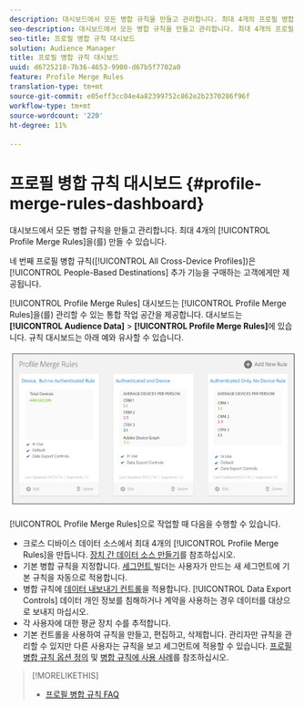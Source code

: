 ```yaml
---
description: 대시보드에서 모든 병합 규칙을 만들고 관리합니다. 최대 4개의 프로필 병합 규칙을 만들 수 있습니다.
seo-description: 대시보드에서 모든 병합 규칙을 만들고 관리합니다. 최대 4개의 프로필 병합 규칙을 만들 수 있습니다.
seo-title: 프로필 병합 규칙 대시보드
solution: Audience Manager
title: 프로필 병합 규칙 대시보드
uuid: d6725218-7b36-4653-9900-d67b5f7702a0
feature: Profile Merge Rules
translation-type: tm+mt
source-git-commit: e05eff3cc04e4a82399752c862e2b2370286f96f
workflow-type: tm+mt
source-wordcount: '220'
ht-degree: 11%

---
```



# 프로필 병합 규칙 대시보드 {#profile-merge-rules-dashboard}

대시보드에서 모든 병합 규칙을 만들고 관리합니다. 최대 4개의 [!UICONTROL Profile Merge Rules]을(를) 만들 수 있습니다.

네 번째 프로필 병합 규칙([!UICONTROL All Cross-Device Profiles])은 [!UICONTROL People-Based Destinations] 추가 기능을 구매하는 고객에게만 제공됩니다.

[!UICONTROL Profile Merge Rules] 대시보드는 [!UICONTROL Profile Merge Rules]을(를) 관리할 수 있는 통합 작업 공간을 제공합니다. 대시보드는 **[!UICONTROL Audience Data]** > **[!UICONTROL Profile Merge Rules]**&#x200B;에 있습니다. 규칙 대시보드는 아래 예와 유사할 수 있습니다.

![](assets/profile-dashboard.png)

[!UICONTROL Profile Merge Rules]으로 작업할 때 다음을 수행할 수 있습니다.

* 크로스 디바이스 데이터 소스에서 최대 4개의 [!UICONTROL Profile Merge Rules]을 만듭니다. [장치 간 데이터 소스 만들기](merge-rules-start.md#create-data-source)를 참조하십시오.
* 기본 병합 규칙을 지정합니다. [세그먼트 ](../segments/segment-builder.md) 빌더는 사용자가 만드는 새 세그먼트에 기본 규칙을 자동으로 적용합니다.
* 병합 규칙에 [데이터 내보내기 컨트롤](../data-export-controls.md)을 적용합니다. [!UICONTROL Data Export Controls] 데이터 개인 정보를 침해하거나 계약을 사용하는 경우 데이터를 대상으로 보내지 마십시오.
* 각 사용자에 대한 평균 장치 수를 추적합니다.
* 기본 컨트롤을 사용하여 규칙을 만들고, 편집하고, 삭제합니다. 관리자만 규칙을 관리할 수 있지만 다른 사용자는 규칙을 보고 세그먼트에 적용할 수 있습니다. [프로필 병합 규칙 옵션 정의](merge-rule-definitions.md) 및 [병합 규칙에 사용 사례](merge-rule-targeting-options.md)를 참조하십시오.

>[!MORELIKETHIS]
>
>* [프로필 병합 규칙 FAQ](../../faq/faq-profile-merge.md)

